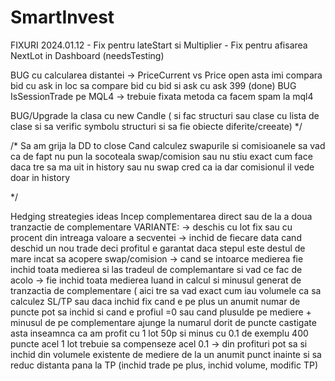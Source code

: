 # SmartInvest
FIXURI
2024.01.12  - Fix pentru lateStart si Multiplier
            - Fix pentru afisarea NextLot in Dashboard  (needsTesting)



BUG cu calcularea distantei -> PriceCurrent vs Price open asta imi compara bid cu ask in loc sa compare bid cu bid si ask cu ask 399 (done)
BUG IsSessionTrade pe MQL4 -> trebuie fixata metoda ca facem spam la mql4

BUG/Upgrade la clasa cu new Candle ( si fac structuri sau clase cu lista de clase si sa verific symbolu structuri si sa fie obiecte diferite/creeate)
*/

/*
Sa am grija la DD to close
Cand calculez swapurile si comisioanele sa vad ca de fapt nu pun la socoteala swap/comision sau nu stiu exact cum face daca tre sa ma uit in history sau nu
swap cred ca ia dar comisionul il vede doar in history

*/



Hedging streategies ideas
Incep complementarea direct sau de la a doua tranzactie de complementare VARIANTE:
-> deschis cu lot fix sau cu procent din intreaga valoare a secventei
-> inchid de fiecare data cand deschid un nou trade deci profitul e garantat daca stepul este destul de mare incat sa acopere swap/comision
-> cand se intoarce medierea fie inchid toata medierea si las tradeul de complemantare si vad ce  fac de acolo
-> fie inchid toata medierea luand in calcul si minusul generat de tranzactia de complementare ( aici tre sa vad exact cum iau volumele ca sa calculez SL/TP sau daca inchid fix cand e pe plus un anumit numar de puncte
   pot sa inchid si cand e profiul =0 sau cand plusulde pe mediere + minusul de pe complementare ajunge la numarul dorit de puncte castigate
      asta inseamnca ca am profit cu 1 lot 50p si minus cu 0.1 de exemplu 400 puncte acel 1 lot trebuie sa compenseze acel 0.1
-> din profituri pot sa si inchid din volumele existente de mediere de la un anumit punct inainte si sa reduc distanta pana la TP (inchid trade pe plus, inchid volume, modific TP)
